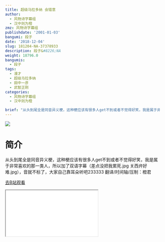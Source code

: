 ```yaml
---
title: 超级马拉多纳 会错意
author:
  - 风物诗字幕组
  - 汉中则为橙
zmz: 风物诗字幕组
publishdate: '2001-01-03'
bangumi: 段子
date: '2018-12-04'
slug: 181204-NA-37378933
description: 段子&#8226;NA
weight: 18796.0
bangumis:
  - 段子
tags:
  - 漫才
  - 超级马拉多纳
  - 田中一彦
  - 武智正刚
categories:
  - 风物诗字幕组
  - 汉中则为橙

brief: "从头到尾全是同音异义梗，这种梗应该有很多人get不到或者不觉得好笑，我是属于非常喜欢的那一类人，所以加了双语字幕（差点没把我累死.jpg 关西弁好难.jpg），音就不标了，大家自己靠耳朵听吧233333 翻译/时间轴/压制：橙君"
---
```

![](https://i.imgur.com/pHsZc6P.jpg)
# 简介  
从头到尾全是同音异义梗，这种梗应该有很多人get不到或者不觉得好笑，我是属于非常喜欢的那一类人，所以加了双语字幕（差点没把我累死.jpg 关西弁好难.jpg），音就不标了，大家自己靠耳朵听吧233333
翻译/时间轴/压制：橙君  

[去B站观看](https://www.bilibili.com/video/av37378933/)
<div class ="resp-container"><iframe class="testiframe" src="//player.bilibili.com/player.html?aid=37378933"", scrolling="no", allowfullscreen="true" > </iframe></div> 

